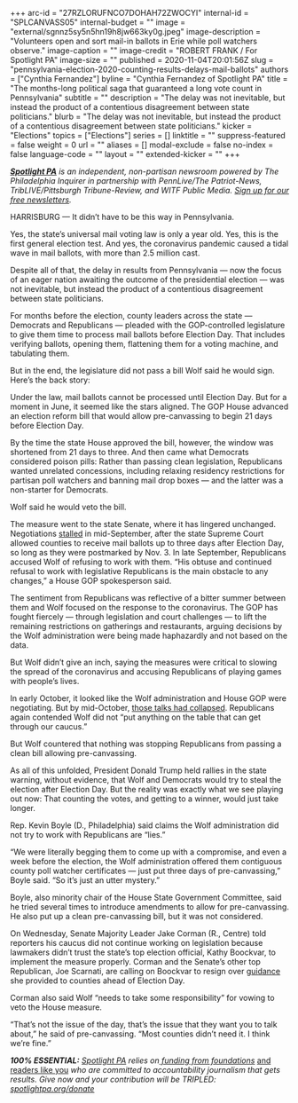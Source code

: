 +++
arc-id = "27RZLORUFNCO7DOHAH72ZWOCYI"
internal-id = "SPLCANVASS05"
internal-budget = ""
image = "external/sgnnz5sy5n5hn19h8jw663ky0g.jpeg"
image-description = "Volunteers open and sort mail-in ballots in Erie while poll watchers observe."
image-caption = ""
image-credit = "ROBERT FRANK / For Spotlight PA"
image-size = ""
published = 2020-11-04T20:01:56Z
slug = "pennsylvania-election-2020-counting-results-delays-mail-ballots"
authors = ["Cynthia Fernandez"]
byline = "Cynthia Fernandez of Spotlight PA"
title = "The months-long political saga that guaranteed a long vote count in Pennsylvania"
subtitle = ""
description = "The delay was not inevitable, but instead the product of a contentious disagreement between state politicians."
blurb = "The delay was not inevitable, but instead the product of a contentious disagreement between state politicians."
kicker = "Elections"
topics = ["Elections"]
series = []
linktitle = ""
suppress-featured = false
weight = 0
url = ""
aliases = []
modal-exclude = false
no-index = false
language-code = ""
layout = ""
extended-kicker = ""
+++

<a href="https://lesspage.com/"><i><b>Spotlight PA</b></i></a><i> is an independent, non-partisan newsroom powered by The Philadelphia Inquirer in partnership with PennLive/The Patriot-News, TribLIVE/Pittsburgh Tribune-Review, and WITF Public Media. </i><a href="https://lesspage.com/newsletters"><i>Sign up for our free newsletters</i></a><i>.</i>

HARRISBURG — It didn’t have to be this way in Pennsylvania.

Yes, the state’s universal mail voting law is only a year old. Yes, this is the first general election test. And yes, the coronavirus pandemic caused a tidal wave in mail ballots, with more than 2.5 million cast.

Despite all of that, the delay in results from Pennsylvania — now the focus of an eager nation awaiting the outcome of the presidential election — was not inevitable, but instead the product of a contentious disagreement between state politicians.

For months before the election, county leaders across the state — Democrats and Republicans — pleaded with the GOP-controlled legislature to give them time to process mail ballots before Election Day. That includes verifying ballots, opening them, flattening them for a voting machine, and tabulating them.

But in the end, the legislature did not pass a bill Wolf said he would sign. Here’s the back story:

Under the law, mail ballots cannot be processed until Election Day. But for a moment in June, it seemed like the stars aligned. The GOP House advanced an election reform bill that would allow pre-canvassing to begin 21 days before Election Day.

<script src="https://lesspage.com/embed.js" async></script><div data-spl-embed-version="1" data-spl-src="https://lesspage.com/embeds/newsletter/"></div>

By the time the state House approved the bill, however, the window was shortened from 21 days to three. And then came what Democrats considered poison pills: Rather than passing clean legislation, Republicans wanted unrelated concessions, including relaxing residency restrictions for partisan poll watchers and banning mail drop boxes — and the latter was a non-starter for Democrats.

Wolf said he would veto the bill.

The measure went to the state Senate, where it has lingered unchanged. Negotiations <a href="https://lesspage.com/news/2020/09/pa-election-november-supreme-court-mail-ballots-tom-wolf/" target=_blank>stalled</a> in mid-September, after the state Supreme Court allowed counties to receive mail ballots up to three days after Election Day, so long as they were postmarked by Nov. 3. In late September, Republicans accused Wolf of refusing to work with them. “His obtuse and continued refusal to work with legislative Republicans is the main obstacle to any changes,” a House GOP spokesperson said.

The sentiment from Republicans was reflective of a bitter summer between them and Wolf focused on the response to the coronavirus. The GOP has fought fiercely — through legislation and court challenges — to lift the remaining restrictions on gatherings and restaurants, arguing decisions by the Wolf administration were being made haphazardly and not based on the data.

But Wolf didn’t give an inch, saying the measures were critical to slowing the spread of the coronavirus and accusing Republicans of playing games with people’s lives.

In early October, it looked like the Wolf administration and House GOP were negotiating. But by mid-October, <a href="https://lesspage.com/news/2020/10/pa-mail-ballots-precanvassing-election-day/" target=_blank>those talks had collapsed</a>. Republicans again contended Wolf did not “put anything on the table that can get through our caucus.”

But Wolf countered that nothing was stopping Republicans from passing a clean bill allowing pre-canvassing.

As all of this unfolded, President Donald Trump held rallies in the state warning, without evidence, that Wolf and Democrats would try to steal the election after Election Day. But the reality was exactly what we see playing out now: That counting the votes, and getting to a winner, would just take longer.

<script src="https://lesspage.com/embed.js" async></script><div data-spl-embed-version="1" data-spl-src="https://lesspage.com/embeds/donate/?teaser_text=Spotlight%20PA%20provides%20essential%2C%20public-service%20journalism%20about%20Pennsylvania%20thank%20to%20readers%20like%20you.%20For%20a%20limited%20time%2C%20become%20a%20member%20and%20your%20contribution%20will%20be%20TRIPLED.&cta_text=YES%2C%20TRIPLE%20MY%20GIFT&eyebrow_text=BECOME%20A%20MEMBER"></div>

Rep. Kevin Boyle (D., Philadelphia) said claims the Wolf administration did not try to work with Republicans are “lies.”

“We were literally begging them to come up with a compromise, and even a week before the election, the Wolf administration offered them contiguous county poll watcher certificates — just put three days of pre-canvassing,” Boyle said. “So it’s just an utter mystery.”

Boyle, also minority chair of the House State Government Committee, said he tried several times to introduce amendments to allow for pre-canvassing. He also put up a clean pre-canvassing bill, but it was not considered.

On Wednesday, Senate Majority Leader Jake Corman (R., Centre) told reporters his caucus did not continue working on legislation because lawmakers didn’t trust the state’s top election official, Kathy Boockvar, to implement the measure properly. Corman and the Senate’s other top Republican, Joe Scarnati, are calling on Boockvar to resign over <a href="https://lesspage.com/news/2020/11/pennsylvania-mail-ballots-republican-legal-challenge-naked-ballots-fixed-cured/" target=_blank>guidance</a> she provided to counties ahead of Election Day.

Corman also said Wolf “needs to take some responsibility” for vowing to veto the House measure.

“That’s not the issue of the day, that’s the issue that they want you to talk about,” he said of pre-canvassing. “Most counties didn’t need it. I think we’re fine.”

<i><b>100% ESSENTIAL:</b></i><i> </i><a href="https://lesspage.com/"><i>Spotlight PA</i></a><i> relies on</i><a href="https://lesspage.com/support"><i> funding from foundations</i></a><i> </i><a href="https://lesspage.com/support">and readers like you</a><i> who are committed to accountability journalism that gets results. Give now and your contribution will be TRIPLED: </i><a href="http://spotlightpa.org/donate"><i>spotlightpa.org/donate</i></a>
